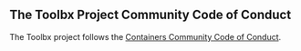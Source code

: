## The Toolbx Project Community Code of Conduct

The Toolbx project follows the [Containers Community Code of Conduct](https://github.com/containers/common/blob/main/CODE-OF-CONDUCT.md).
